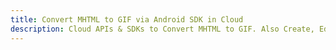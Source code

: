 ---title: Convert MHTML to GIF via Android SDK in Clouddescription: Cloud APIs & SDKs to Convert MHTML to GIF. Also Create, Edit & Render Microsoft Word & OpenOffice documents in the Cloud.---
